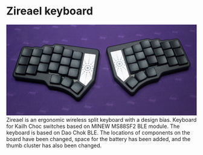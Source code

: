 # Zireael keyboard

![Dao Shield](photos/1.jpg)
Zireael is an ergonomic wireless split keyboard with a design bias. Keyboard for Kailh Choc switches based on MINEW MS88SF2 BLE module.
The keyboard is based on Dao Chok BLE. The locations of components on the board have been changed, space for the battery has been added, and the thumb cluster has also been changed.
